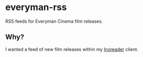 # everyman-rss

RSS feeds for Everyman Cinema film releases.

## Why?

I wanted a feed of new film releases within my
[Inoreader](https://www.inoreader.com) client.
